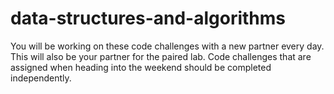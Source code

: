 # data-structures-and-algorithms
You will be working on these code challenges with a new partner every day. This will also be your partner for the paired lab. Code challenges that are assigned when heading into the weekend should be completed independently.
